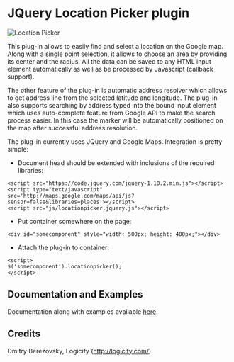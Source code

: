 JQuery Location Picker plugin
=============================

![Location Picker](http://logicify.github.io/jquery-locationpicker-plugin/images/basic_ui.png)

This plug-in allows to easily find and select a location on the Google map. Along with a single point selection, it allows to choose an area by providing its center and the radius. All the data can be saved to any HTML input element automatically as well as be processed by Javascript (callback support).

The other feature of the plug-in is automatic address resolver which allows to get address line from the selected latitude and longitude. The plug-in also supports searching by address typed into the bound input element which uses auto-complete feature from Google API to make the search process easier. In this case the marker will be automatically positioned on the map after successful address resolution. 

The plug-in currently uses JQuery and Google Maps. Integration is pretty simple:

* Document head should be extended with inclusions of the required libraries: 
```
<script src="https://code.jquery.com/jquery-1.10.2.min.js"></script>
<script type="text/javascript" src='http://maps.google.com/maps/api/js?sensor=false&libraries=places'></script>
<script src="js/locationpicker.jquery.js"></script>
```

* Put container somewhere on the page:
```
<div id="somecomponent" style="width: 500px; height: 400px;"></div>
```

* Attach the plug-in to container: 
```
<script>
$('somecomponent').locationpicker();
</script>
```

Documentation and Examples
--------------------------

Documentation along with examples available [here](http://logicify.github.io/jquery-locationpicker-plugin/).


Credits
-------
Dmitry Berezovsky, Logicify (<http://logicify.com/>)

